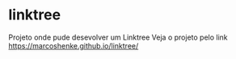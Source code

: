 # linktree
Projeto onde pude desevolver um Linktree
Veja o projeto pelo link https://marcoshenke.github.io/linktree/
